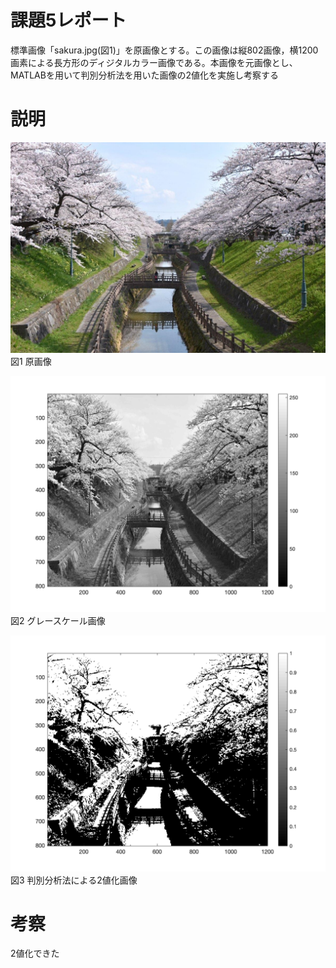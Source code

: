 # 課題5レポート
標準画像「sakura.jpg(図1)」を原画像とする。この画像は縦802画像，横1200画素による長方形のディジタルカラー画像である。本画像を元画像とし、MATLABを用いて判別分析法を用いた画像の2値化を実施し考察する

# 説明
<img src="https://github.com/SamuraiProject/lecture_image_processing/blob/master/images/origin/sakura.jpg" width="800"><br />
図1 原画像

<img src="https://github.com/SamuraiProject/lecture_image_processing/blob/master/images/kadai5/sakura.png" width="800"><br />
図2 グレースケール画像

<img src="https://github.com/SamuraiProject/lecture_image_processing/blob/master/images/kadai5/sakura-2chi.png" width="800"><br />
図3 判別分析法による2値化画像

# 考察
2値化できた
